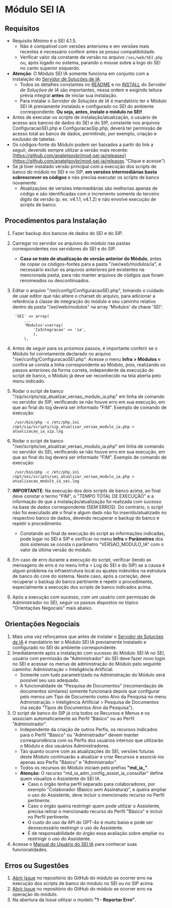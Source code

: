 # Módulo SEI IA

## Requisitos
- Requisito Mínimo é o SEI 4.1.5.
   - Não é compatível com versões anteriores e em versões mais recentes é necessário conferir antes se possui compatibilidade.
   - Verificar valor da constante de versão no arquivo `/sei/web/SEI.php` ou, após logado no sistema, parando o mouse sobre a logo do SEI no canto superior esquerdo.
- **Atenção**: O Módulo SEI IA somente funciona em conjunto com a instalação do [Servidor de Soluções de IA](https://github.com/anatelgovbr/sei-ia?tab=readme-ov-file "Clique e acesse").
   - Todos os detalhes constantes no [README](https://github.com/anatelgovbr/sei-ia/blob/main/README.md) e no [INSTALL](https://github.com/anatelgovbr/sei-ia/blob/main/docs/INSTALL.md) do *Servidor de Soluçõea de IA* são importantes, nessa ordem e exigindo leitura prévia integral **antes** de iniciar sua instalação.
   - Para instalar o *Servidor de Soluções de IA* é mandatório ter o Módulo SEI IA previamente instalado e configurado no SEI do ambiente correspondente. **Ou seja, antes, instale o módulo no SEI!**
- Antes de executar os scripts de instalação/atualização, o usuário de acesso aos bancos de dados do SEI e do SIP, constante nos arquivos ConfiguracaoSEI.php e ConfiguracaoSip.php, deverá ter permissão de acesso total ao banco de dados, permitindo, por exemplo, criação e exclusão de tabelas.
- Os códigos-fonte do Módulo podem ser baixados a partir do link a seguir, devendo sempre utilizar a versão mais recente: [https://github.com/anatelgovbr/mod-sei-ia/releases](https://github.com/anatelgovbr/mod-sei-ia/releases "Clique e acesse")
- Se já tiver instalado versão principal com a execução dos scripts de banco do módulo no SEI e no SIP, **em versões intermediárias basta sobrescrever os códigos** e não precisa executar os scripts de banco novamente.
   - Atualizações de versões intermediárias são melhorias apenas de código e são identificadas com o incremento somente do terceiro dígito da versão (p. ex. v4.1.1, v4.1.2) e não envolve execução de scripts de banco.

## Procedimentos para Instalação
1. Fazer backup dos bancos de dados do SEI e do SIP.
2. Carregar no servidor os arquivos do módulo nas pastas correspondentes nos servidores do SEI e do SIP.
   - **Caso se trate de atualização de versão anterior do Módulo**, antes de copiar os códigos-fontes para a pasta "/sei/web/modulos/ia", é necessário excluir os arquivos anteriores pré existentes na mencionada pasta, para não manter arquivos de códigos que foram renomeados ou descontinuados.
3. Editar o arquivo "/sei/config/ConfiguracaoSEI.php", tomando o cuidado de usar editor que não altere o charset do arquivo, para adicionar a referência à classe de integração do módulo e seu caminho relativo dentro da pasta "/sei/web/modulos" na array 'Modulos' da chave 'SEI':

		'SEI' => array(
			...
			'Modulos'=>array(
				'IaIntegracao' => 'ia',
				),
			),

4. Antes de seguir para os próximos passos, é importante conferir se o Módulo foi corretamente declarado no arquivo "/sei/config/ConfiguracaoSEI.php". Acesse o menu **Infra > Módulos** e confira se consta a linha correspondente ao Módulo, pois, realizando os passos anteriores da forma correta, independente da execução do script de banco, o Módulo já deve ser reconhecido na tela aberta pelo menu indicado.
5. Rodar o script de banco "/sip/scripts/sip_atualizar_versao_modulo_ia.php" em linha de comando no servidor do SIP, verificando se não houve erro em sua execução, em que ao final do log deverá ser informado "FIM". Exemplo de comando de execução:

		/usr/bin/php -c /etc/php.ini /opt/sip/scripts/sip_atualizar_versao_modulo_ia.php > atualizacao_ia_sip.log

6. Rodar o script de banco "/sei/scripts/sei_atualizar_versao_modulo_ia.php" em linha de comando no servidor do SEI, verificando se não houve erro em sua execução, em que ao final do log deverá ser informado "FIM". Exemplo de comando de execução:

		/usr/bin/php -c /etc/php.ini /opt/sei/scripts/sei_atualizar_versao_modulo_ia.php > atualizacao_modulo_ia_sei.log

7. **IMPORTANTE**: Na execução dos dois scripts de banco acima, ao final deve constar o termo "FIM", o "TEMPO TOTAL DE EXECUÇÃO" e a informação de que a instalação/atualização foi realizada com sucesso na base de dados correspondente (SEM ERROS). Do contrário, o script não foi executado até o final e algum dado não foi inserido/atualizado no respectivo banco de dados, devendo recuperar o backup do banco e repetir o procedimento.
   - Constando ao final da execução do script as informações indicadas, pode logar no SEI e SIP e verificar no menu **Infra > Parâmetros** dos dois sistemas se consta o parâmetro "VERSAO_MODULO_IA" com o valor da última versão do módulo.
8. Em caso de erro durante a execução do script, verificar (lendo as mensagens de erro e no menu Infra > Log do SEI e do SIP) se a causa é algum problema na infraestrutura local ou ajustes indevidos na estrutura de banco do core do sistema. Neste caso, após a correção, deve recuperar o backup do banco pertinente e repetir o procedimento, especialmente a execução dos scripts de banco indicados acima.
9. Após a execução com sucesso, com um usuário com permissão de Administrador no SEI, seguir os passos dispostos no tópico "Orientações Negociais" mais abaixo.

## Orientações Negociais
1. Mais uma vez reforçamos que antes de instalar o [Servidor de Soluções de IA](https://github.com/anatelgovbr/sei-ia?tab=readme-ov-file "Clique e acesse") é mandatório ter o Módulo SEI IA previamente instalado e configurado no SEI do ambiente correspondente.
2. Imediatamente após a instalação com sucesso do Módulo SEI IA no SEI, usuário com permissão de "Administrador" do SEI deve fazer novo login no SEI e acessar os menus de administração do Módulo pelo seguinte caminho: Administração > Inteligência Artificial.
	- Somente com tudo parametrizado na Administração do Módulo será possível seu uso adequado.
 	- A funcionalidade de "Pesquisa de Documentos" (recomendação de documentos similares) somente funcionará depois que configurar pelo menos um Tipo de Documento como Alvo da Pesquisa no menu Administração > Inteligência Artificial > Pesquisa de Documentos (na seção "Tipos de Documentos Alvo da Pesquisa").
3. O script de banco do SIP já cria todos os Recursos e Menus e os associam automaticamente ao Perfil "Básico" ou ao Perfil "Administrador".
	- Independente da criação de outros Perfis, os recursos indicados para o Perfil "Básico" ou "Administrador" devem manter correspondência com os Perfis dos usuários internos que utilizarão o Módulo e dos usuários Administradores.
	- Tão quanto ocorre com as atualizações do SEI, versões futuras deste Módulo continuarão a atualizar e criar Recursos e associá-los apenas aos Perfis "Básico" e "Administrador".
	- Todos os recursos do Módulo iniciam pelo prefixo **"md_ia_"**.
	- **Atenção**: O recurso "md_ia_adm_config_assist_ia_consultar" define quem visualiza o Assistente do SEI IA.
		- Caso o órgão tenha perfil separado para colaboradores, por exemplo "Colaborador (Básico sem Assinatura)", e queira ampliar o uso do Assistente, deve incluir o mencionado recurso no Perfil pertinente.
		- Caso o órgão queira restringir quem pode utilizar o Assistente, precisa retirar o mencionado recurso do Perfil "Básico" e incluir no Perfil pertinente.
		- O custo do uso da API do GPT-4o é muito baixo e pode ser desnecessário restringir o uso do Assistente.
		- É de responsabilidade do órgão essa avaliação sobre ampliar ou restringir o uso do Assistente.
4. Acesse o [Manual do Usuário do SEI IA](https://docs.google.com/document/d/e/2PACX-1vRsKljzHcKwRfdW7IcnFA1EHNPIInog9Mqpu58xEFzRMfZ5avrLhYbwUjPkXuTDFKFEPnev4ASJ-5Dm/pub "Clique e acesse") para conhecer suas funcionalidades.

## Erros ou Sugestões
1. [Abrir Issue](https://github.com/anatelgovbr/mod-sei-ia/issues) no repositório do GitHub do módulo se ocorrer erro na execução dos scripts de banco do módulo no SEI ou no SIP acima.
2. [Abrir Issue](https://github.com/anatelgovbr/mod-sei-ia/issues) no repositório do GitHub do módulo se ocorrer erro na operação do módulo.
3. Na abertura da Issue utilizar o modelo **"1 - Reportar Erro"**.
